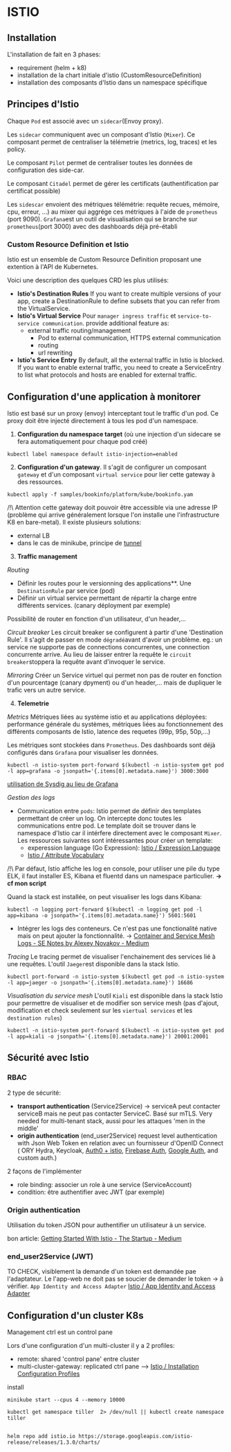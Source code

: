 ISTIO
==

Installation
--
L'installation de fait en 3 phases:
* requirement (helm + k8)
* installation de la chart initiale d'istio (CustomResourceDefinition)
* installation des composants d'Istio dans un namespace spécifique

Principes d'Istio
--
Chaque `Pod` est associé avec un `sidecar`(Envoy proxy).

Les `sidecar` communiquent avec un composant d'Istio (`Mixer`). Ce composant permet de centraliser la télémetrie (metrics, log, traces) et les policy.

Le composant `Pilot` permet de centraliser toutes les données de configuration des side-car.

Le composant `Citadel` permet de gérer les certificats (authentification par certificat possible) 

Les `sidescar` envoient des métriques télémétrie: requête recues, mémoire, cpu, erreur, ...) au mixer qui aggrége ces métriques à l'aide de `prometheus` (port 9090). `Grafana`est un outil de visualisation qui se branche sur `prometheus`(port 3000) avec des dashboards déjà pré-établi

### Custom Resource Definition et Istio

Istio est un ensemble de Custom Resource Definition proposant une extention à l'API de Kubernetes.

Voici une description des quelques CRD les plus utilisés:
* **Istio's Destination Rules**
If you want to create multiple versions of your app, create a DestinationRule to define subsets that you can refer from the VirtualService.
* **Istio's Virtual Service**
Pour `manager ingress traffic` et `service-to-service communication`.
provide additional feature as:
  * external traffic routing/management 
    * Pod to external communication, HTTPS external communication
    * routing
    * url rewriting
* **Istio's Service Entry**
By default, all the external traffic in Istio is blocked. If you want to enable external traffic, you need to create a ServiceEntry to list what protocols and hosts are enabled for external traffic.

Configuration d'une application à monitorer
--
Istio est basé sur un proxy (envoy) interceptant tout le traffic d'un pod. Ce proxy doit être injecté directement à tous les pod d'un namespace.

1. **Configuration du namespace target** (où une injection d'un sidecare se fera automatiquement pour chaque pod créé)
```
kubectl label namespace default istio-injection=enabled 
```
2. **Configuration d'un gateway**. Il s'agit de configurer un composant `gateway` et d'un composant `virtual service` pour lier cette gateway à des ressources.
```
kubectl apply -f samples/bookinfo/platform/kube/bookinfo.yam
```
/!\ Attention cette gateway doit pouvoir être accessible via une adresse IP (problème qui arrive généralement lorsque l'on installe une l'infrastructure K8 en bare-metal).
Il existe plusieurs solutions:
* external LB
* dans le cas de minikube, principe de [tunnel](https://medium.com/hackernoon/ingress-and-istio-gateway-resource-e5958846c26b)
3. **Traffic management**

*Routing*
* Définir les routes pour le versionning des applications**. Une `DestinationRule` par service (pod)
* Définir un virtual service permettant de répartir la charge entre différents services. (canary déployment par exemple) 

Possibilité de router en fonction d'un utilisateur, d'un header,...

*Circuit breaker*
Les circuit breaker se configurent à partir d'une 'Destination Rule'. Il s'agit de passer en mode `dégradé`avant d'avoir un problème.
eg.: un service ne supporte pas de connections concurrentes, une connection concurrente arrive. Au lieu de laisser entrer la requête le `circuit breaker`stoppera la requête avant d'invoquer le service.

*Mirroring*
Créer un Service virtuel qui permet non pas de router en fonction d'un pourcentage (canary dpyment) ou d'un header,... mais de dupliquer le trafic vers un autre service.

4. **Telemetrie**

*Metrics*
Métriques liées au système istio et au applications déployées: performance générale du systèmes, métriques liées au fonctionnement des différents composants de Istio, latence des requetes (99p, 95p, 50p,...)

Les métriques sont stockées dans `Prometheus`. Des dashboards sont déjà configurés dans `Grafana` pour visualiser les données.
```
kubectl -n istio-system port-forward $(kubectl -n istio-system get pod -l app=grafana -o jsonpath='{.items[0].metadata.name}') 3000:3000
```
[utilisation de Sysdig au lieu de Grafana](https://sysdig.com/blog/monitor-istio/)

*Gestion des logs*
* Communication entre `pods`:
Istio permet de définir des templates permettant de créer un log. On intercepte donc toutes les communications entre pod.
Le template doit se trouver dans le namespace d'Istio car il intérfere directement avec le composant `Mixer`.
Les ressources suivantes sont intéressantes pour créer un template:
  * experession language (Go Expression): [Istio / Expression Language](https://istio.io/docs/reference/config/policy-and-telemetry/expression-language/)
  * [Istio / Attribute Vocabulary](https://istio.io/docs/reference/config/policy-and-telemetry/attribute-vocabulary/)

/!\ Par défaut, Istio affiche les log en console, pour utiliser une pile du type ELK, il faut installer ES, Kibana et fluentd dans un namespace particulier. **-> cf mon script**

Quand la stack est installée, on peut visualiser les logs dans Kibana: 
```
kubectl -n logging port-forward $(kubectl -n logging get pod -l app=kibana -o jsonpath='{.items[0].metadata.name}') 5601:5601
```

* Intégrer les logs des conteneurs. Ce n'est pas une fonctionalité native mais on peut ajouter la fonctionnalité.
-> [Container and Service Mesh Logs - SE Notes by Alexey Novakov - Medium](https://medium.com/se-notes-by-alexey-novakov/container-and-service-mesh-logs-4382e481aa4b)

*Tracing*
Le tracing permet de visualiser l'enchainement des services lié à une requêtes.
L'outil `Jaeger`est disponible dans la stack Istio.
```
kubectl port-forward -n istio-system $(kubectl get pod -n istio-system -l app=jaeger -o jsonpath='{.items[0].metadata.name}') 16686
```
*Visualisation du service mesh*
L'outil `Kiali` est disponible dans la stack Istio pour permettre de visualiser et de modifier son service mesh (pas d'ajout, modification et check seulement sur les `viertual services` et les `destination rules`)

```
kubectl -n istio-system port-forward $(kubectl -n istio-system get pod -l app=kiali -o jsonpath='{.items[0].metadata.name}') 20001:20001
```

Sécurité avec Istio
--

### RBAC

2 type de sécurité:
* **transport authentication** (Service2Service) -> serviceA peut contacter serviceB mais ne peut pas contacter ServiceC. Basé sur mTLS. Very needed for multi-tenant stack, aussi pour les attaques 'men in the middle'
* **origin authentication** (end_user2Service) request level authentication with Json Web Token en relation avec un fournisseur d'OpenID Connect ( ORY Hydra, Keycloak, [Auth0 + istio](https://auth0.com/blog/securing-kubernetes-clusters-with-istio-and-auth0/), [Firebase Auth](https://firebase.google.com/docs/auth/), [Google Auth](https://developers.google.com/identity/protocols/OpenIDConnect), and custom auth.)

2 façons de l'implémenter
* role binding: associer un role à une service (ServiceAccount)
* condition: être authentifier avec JWT (par exemple)

### Origin authentication

Utilisation du token JSON pour authentifier un utilisateur à un service.

bon article: [Getting Started With Istio - The Startup - Medium](https://medium.com/swlh/getting-started-with-istio-524628c025)


### end_user2Service (JWT)
TO CHECK, visiblement la demande d'un token est demandée pae l'adaptateur. Le l'app-web ne doit pas se soucier de demander le token -> à vérifier.
`App Identity and Access Adapter`
[Istio / App Identity and Access Adapter](https://istio.io/blog/2019/app-identity-and-access-adapter/)
 
Configuration d'un cluster K8s
--
Management ctrl est un control pane

Lors d'une configuration d'un multi-cluster il y a 2 profiles:
* remote: shared 'control pane' entre cluster
* multi-cluster-gateway: replicated ctrl pane
--> [Istio / Installation Configuration Profiles](https://istio.io/docs/setup/additional-setup/config-profiles/)


install
```
minikube start --cpus 4 --memory 10000

kubectl get namespace tiller  2> /dev/null || kubectl create namespace tiller


helm repo add istio.io https://storage.googleapis.com/istio-release/releases/1.3.0/charts/

```

